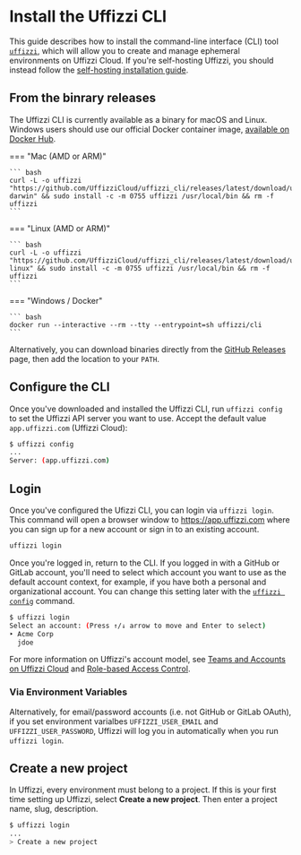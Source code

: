 # Install the Uffizzi CLI

This guide describes how to install the command-line interface (CLI) tool [`uffizzi`](https://github.com/UffizziCloud/uffizzi_cli), which will allow you to create and manage ephemeral environments on Uffizzi Cloud. If you're self-hosting Uffizzi, you should instead follow the [self-hosting installation guide](https://github.com/UffizziCloud/uffizzi/blob/develop/INSTALL.md).

## From the binrary releases
The Uffizzi CLI is currently available as a binary for macOS and Linux. Windows users should use our official Docker container image, [available on Docker Hub](https://hub.docker.com/r/uffizzi/cli).

=== "Mac (AMD or ARM)"

    ``` bash
    curl -L -o uffizzi "https://github.com/UffizziCloud/uffizzi_cli/releases/latest/download/uffizzi-darwin" && sudo install -c -m 0755 uffizzi /usr/local/bin && rm -f uffizzi
    ```

=== "Linux (AMD or ARM)"  

    ``` bash
    curl -L -o uffizzi "https://github.com/UffizziCloud/uffizzi_cli/releases/latest/download/uffizzi-linux" && sudo install -c -m 0755 uffizzi /usr/local/bin && rm -f uffizzi
    ```

=== "Windows / Docker"  

    ``` bash
    docker run --interactive --rm --tty --entrypoint=sh uffizzi/cli
    ```

Alternatively, you can download binaries directly from the [GitHub Releases](https://github.com/UffizziCloud/uffizzi_cli/releases) page, then add the location to your `PATH`.

## Configure the CLI

Once you've downloaded and installed the Uffizzi CLI, run `uffizzi config` to set the Uffizzi API server you want to use. Accept the default value `app.uffizzi.com` (Uffizzi Cloud):

``` bash
$ uffizzi config
...
Server: (app.uffizzi.com)
```


## Login

Once you've configured the Ufizzi CLI, you can login via `uffizzi login`. This command will open a browser window to https://app.uffizzi.com where you can sign up for a new account or sign in to an existing account.

``` bash
uffizzi login
```

Once you're logged in, return to the CLI. If you logged in with a GitHub or GitLab account, you'll need to select which account you want to use as the default account context, for example, if you have both a personal and organizational account. You can change this setting later with the [`uffizzi config`](references/cli.md#config) command. 

``` bash
$ uffizzi login
Select an account: (Press ↑/↓ arrow to move and Enter to select)
‣ Acme Corp
  jdoe
```

For more information on Uffizzi's account model, see [Teams and Accounts on Uffizzi Cloud](topics/teams-and-accounts.md) and [Role-based Access Control](topics/rbac.md).

### Via Environment Variables

Alternatively, for email/password accounts (i.e. not GitHub or GitLab OAuth), if you set environment varialbes `UFFIZZI_USER_EMAIL` and `UFFIZZI_USER_PASSWORD`, Uffizzi will log you in automatically when you run `uffizzi login`.

## Create a new project

In Uffizzi, every environment must belong to a project. If this is your first time setting up Uffizzi, select **Create a new project**. Then enter a project name, slug, description.

``` bash
$ uffizzi login
...
> Create a new project
```